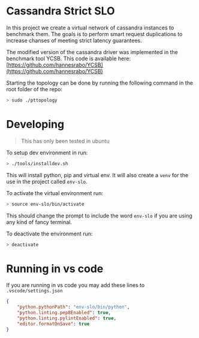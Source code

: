 # Cassandra Strict SLO 

In this project we create a virtual network of cassandra instances to benchmark them. The goals is to perform smart request duplications to increase chanses of meeting strict latency guarantees.

The modified version of the cassandra driver was implemented in the benchmark tool YCSB. This code is available here: [https://github.com/hannesrabo/YCSB](https://github.com/hannesrabo/YCSB)

Starting the topology can be done by running the following command in the root folder of the repo:

```sh
> sudo ./pttopology
```

# Developing
> This has only been tested in ubuntu

To setup dev environment in run:

```sh
> ./tools/installdev.sh
```

This will install python, pip and virtual env. It will also create a `venv` for the use in the project called `env-slo`.

To activate the virtual environment run:

```sh
> source env-slo/bin/activate
```

This should change the prompt to include the word `env-slo` if you are using any kind of fancy terminal.

To deactivate the environment run:

```sh
> deactivate
```

# Running in vs code
If you are running in vs code you may add these lines to `.vscode/settings.json`

```json
{
    "python.pythonPath": "env-slo/bin/python",
    "python.linting.pep8Enabled": true,
    "python.linting.pylintEnabled": true,
    "editor.formatOnSave": true
}
```
